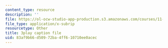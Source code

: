 ```yaml
---
content_type: resource
description: ''
file: https://ol-ocw-studio-app-production.s3.amazonaws.com/courses/11-384-malaysia-sustainable-cities-practicum-spring-2018/83af9b66d50972ba4ff610710ee0acec_R65WafN88dw.srt
file_type: application/x-subrip
resourcetype: Other
title: 3play caption file
uid: 83af9b66-d509-72ba-4ff6-10710ee0acec
---
```

